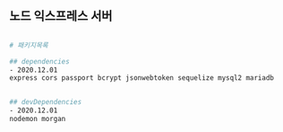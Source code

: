 ## 노드 익스프레스 서버

```bash

# 패키지목록

## dependencies
- 2020.12.01
express cors passport bcrypt jsonwebtoken sequelize mysql2 mariadb


## devDependencies
- 2020.12.01
nodemon morgan

```
